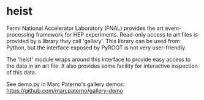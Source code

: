 # heist

Fermi National Accelerator Laboratory (FNAL) provides the art event-processing framework for HEP experiments.  Read-only access to art files is provided by a library they call 'gallery'.  This library can be used from Python, but the interface exposed by PyROOT is not very user-friendly.

The 'heist' module wraps around this interface to provide easy access to the data in an art file.  It also provides some facility for interactive inspection of this data.

See demo.py in Marc Paterno's gallery demos: <https://github.com/marcpaterno/gallery-demo>
